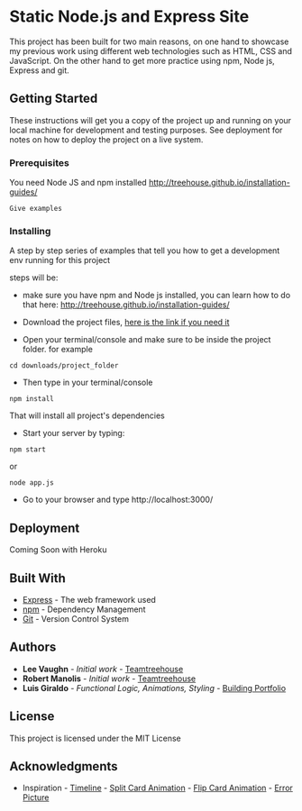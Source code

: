 # Static Node.js and Express Site

This project has been built for two main reasons, on one hand to showcase my previous work using different web technologies such as HTML, CSS and JavaScript. On the other hand to get more practice using npm, Node js, Express and git.

## Getting Started

These instructions will get you a copy of the project up and running on your local machine for development and testing purposes. See deployment for notes on how to deploy the project on a live system.

### Prerequisites

You need Node JS and npm installed
http://treehouse.github.io/installation-guides/

```
Give examples
```

### Installing

A step by step series of examples that tell you how to get a development env running for this project

steps will be:

- make sure you have npm and Node js installed, you can learn how to do that here: http://treehouse.github.io/installation-guides/

- Download the project files, [here is the link if you need it](https://github.com/luisgiraldov/static-node-js-and-express-site)

- Open your terminal/console and make sure to be inside the project folder.
for example
```
cd downloads/project_folder
```

- Then type in your terminal/console
```
npm install 
```
That will install all project's dependencies

- Start your server by typing:

```
npm start
```
or 
```
node app.js
```

- Go to your browser and type http://localhost:3000/

## Deployment

Coming Soon with Heroku

## Built With

* [Express](https://expressjs.com/) - The web framework used
* [npm](https://www.npmjs.com/) - Dependency Management
* [Git](https://git-scm.com/) - Version Control System

## Authors

* **Lee Vaughn** - *Initial work* - [Teamtreehouse](https://teamtreehouse.com)
* **Robert Manolis** - *Initial work* - [Teamtreehouse](https://teamtreehouse.com)
* **Luis Giraldo** - *Functional Logic, Animations, Styling* - [Building Portfolio](https://luisgiraldov.com)


## License

This project is licensed under the MIT License

## Acknowledgments

* Inspiration - [Timeline](https://www.instagram.com/p/B4plkpIgmXy/?igshid=5gwczvj4n3zp)
              - [Split Card Animation](https://www.instagram.com/p/B-Uto8Mn6pd/?igshid=y2yj5rn0x8eh)
              - [Flip Card Animation](https://www.w3schools.com/howto/howto_css_flip_card.asp)
              - [Error Picture](https://www.pexels.com/)
